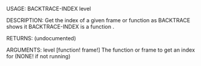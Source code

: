 USAGE:
     BACKTRACE-INDEX level 

DESCRIPTION:
     Get the index of a given frame or function as BACKTRACE shows it
     BACKTRACE-INDEX is a function .

RETURNS:
    (undocumented)

ARGUMENTS:
    level [function! frame!]
        The function or frame to get an index for (NONE! if not running)
